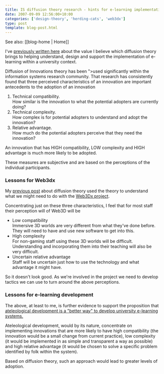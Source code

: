 ```yaml
---
title: IS diffusion theory research - hints for e-learning implementation
date: 2007-09-09 12:56:00+10:00
categories: ['design-theory', 'herding-cats', 'web3dx']
type: post
template: blog-post.html
---
```


See also: [[blog-home | Home]]

I've [previously written here](http://cq-pan.cqu.edu.au/david-jones/blog/?p=130) about the value I believe which diffusion theory brings to helping understand, design and support the implementation of e-learning within a university context.

Diffusion of Innovations theory has been ">used significantly within the information systems research community. That research has consistently found that three perceived characteristics of an innovation are important antecedents to the adoption of an innovation

1. Technical compatibility.  
    How similar is the innovation to what the potential adopters are currently doing?
2. Technical complexity.  
    How complex is for potential adopters to understand and adopt the innovation?
3. Relative advantage.  
    How much do the potential adopters perceive that they need the innovation?

An innovation that has HIGH compatibility, LOW complexity and HIGH advantage is much more likely to be adopted.

These measures are subjective and are based on the perceptions of the individual participants.

### Lessons for Web3dx

My [previous post](http://cq-pan.cqu.edu.au/david-jones/blog/?p=130) about diffusion theory used the theory to understand what we might need to do with the [Web3Dx project](http://www.web3dexchange.org/).

Concentrating just on these three characteristics, I feel that for most staff their perception will of Web3D will be

- Low compatibility  
    Immersive 3D worlds are very different from what they've done before. They will need to have and use new software to get into this.
- High complexity  
    For non-gaming staff using these 3D worlds will be difficult. Understanding and incorporating them into their teaching will also be very difficult.
- Uncertain relative advantage  
    Staff will be uncertain just how to use the technology and what advantage it might have.

So it doesn't look good. As we're involved in the project we need to develop tactics we can use to turn around the above perceptions.

### Lessons for e-learning development

The above, at least to me, is further evidence to support the proposition that [ateleological development is a "better way" to develop university e-learning systems.](http://cq-pan.cqu.edu.au/david-jones/blog/?p=107)

Ateleological development, would by its nature, concentrate on implementing innovations that are more likely to have high compatibility (the innovation would be a small change from current practice), low complexity (it would be implemented in as simple and transparent a way as possible) and high relative advantage (it would be chosen to solve a specific problem identified by folk within the system).

Based on diffusion theory, such an approach would lead to greater levels of adoption.
